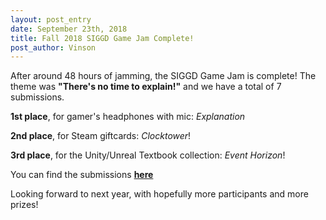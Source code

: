 ```yaml
---
layout: post_entry
date: September 23th, 2018
title: Fall 2018 SIGGD Game Jam Complete!
post_author: Vinson
---
```


After around 48 hours of jamming, the SIGGD Game Jam is complete! The theme was **"There's no time to explain!"** and we have a total of 7 submissions.

**1st place**, for gamer's headphones with mic: *Explanation*

**2nd place**, for Steam giftcards: *Clocktower*!

**3rd place**, for the Unity/Unreal Textbook collection: *Event Horizon*!

You can find the submissions [**here**](https://drive.google.com/drive/folders/1pRL9HN8z0LXwnLlSadhXGziQoxBXmHZk?usp=sharing)

Looking forward to next year, with hopefully more participants and more prizes!

